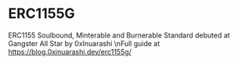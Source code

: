 # ERC1155G
ERC1155 Soulbound, Minterable and Burnerable Standard debuted at Gangster All Star by 0xInuarashi
\nFull guide at https://blog.0xinuarashi.dev/erc1155g/
